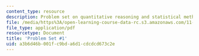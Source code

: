 ```yaml
---
content_type: resource
description: Problem set on quantitative reasoning and statistical methods.
file: /media/https%3A/open-learning-course-data-rc.s3.amazonaws.com/11-220-quantitative-reasoning-statistical-methods-for-planners-i-spring-2009/a3b6d46b001fc9bda6d1cdcdcd673c2e_MIT11_220s09_pset01.pdf
file_type: application/pdf
resourcetype: Document
title: 'Problem Set #1'
uid: a3b6d46b-001f-c9bd-a6d1-cdcdcd673c2e
---
```

